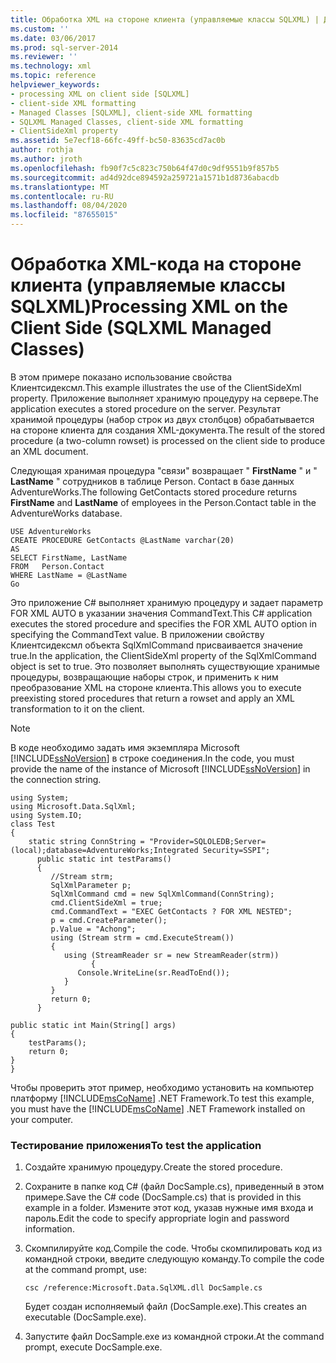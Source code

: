 ```yaml
---
title: Обработка XML на стороне клиента (управляемые классы SQLXML) | Документация Майкрософт
ms.custom: ''
ms.date: 03/06/2017
ms.prod: sql-server-2014
ms.reviewer: ''
ms.technology: xml
ms.topic: reference
helpviewer_keywords:
- processing XML on client side [SQLXML]
- client-side XML formatting
- Managed Classes [SQLXML], client-side XML formatting
- SQLXML Managed Classes, client-side XML formatting
- ClientSideXml property
ms.assetid: 5e7ecf18-66fc-49ff-bc50-83635cd7ac0b
author: rothja
ms.author: jroth
ms.openlocfilehash: fb90f7c5c823c750b64f47d0c9df9551b9f857b5
ms.sourcegitcommit: ad4d92dce894592a259721a1571b1d8736abacdb
ms.translationtype: MT
ms.contentlocale: ru-RU
ms.lasthandoff: 08/04/2020
ms.locfileid: "87655015"
---
```

# <a name="processing-xml-on-the-client-side-sqlxml-managed-classes"></a><span data-ttu-id="05f1c-102">Обработка XML-кода на стороне клиента (управляемые классы SQLXML)</span><span class="sxs-lookup"><span data-stu-id="05f1c-102">Processing XML on the Client Side (SQLXML Managed Classes)</span></span>
  <span data-ttu-id="05f1c-103">В этом примере показано использование свойства Клиентсидексмл.</span><span class="sxs-lookup"><span data-stu-id="05f1c-103">This example illustrates the use of the ClientSideXml property.</span></span> <span data-ttu-id="05f1c-104">Приложение выполняет хранимую процедуру на сервере.</span><span class="sxs-lookup"><span data-stu-id="05f1c-104">The application executes a stored procedure on the server.</span></span> <span data-ttu-id="05f1c-105">Результат хранимой процедуры (набор строк из двух столбцов) обрабатывается на стороне клиента для создания XML-документа.</span><span class="sxs-lookup"><span data-stu-id="05f1c-105">The result of the stored procedure (a two-column rowset) is processed on the client side to produce an XML document.</span></span>  
  
 <span data-ttu-id="05f1c-106">Следующая хранимая процедура "связи" возвращает " **FirstName** " и " **LastName** " сотрудников в таблице Person. Contact в базе данных AdventureWorks.</span><span class="sxs-lookup"><span data-stu-id="05f1c-106">The following GetContacts stored procedure returns **FirstName** and **LastName** of employees in the Person.Contact table in the AdventureWorks database.</span></span>  
  
```  
USE AdventureWorks  
CREATE PROCEDURE GetContacts @LastName varchar(20)  
AS  
SELECT FirstName, LastName  
FROM   Person.Contact  
WHERE LastName = @LastName  
Go  
```  
  
 <span data-ttu-id="05f1c-107">Это приложение C# выполняет хранимую процедуру и задает параметр FOR XML AUTO в указании значения CommandText.</span><span class="sxs-lookup"><span data-stu-id="05f1c-107">This C# application executes the stored procedure and specifies the FOR XML AUTO option in specifying the CommandText value.</span></span> <span data-ttu-id="05f1c-108">В приложении свойству Клиентсидексмл объекта SqlXmlCommand присваивается значение true.</span><span class="sxs-lookup"><span data-stu-id="05f1c-108">In the application, the ClientSideXml property of the SqlXmlCommand object is set to true.</span></span> <span data-ttu-id="05f1c-109">Это позволяет выполнять существующие хранимые процедуры, возвращающие наборы строк, и применить к ним преобразование XML на стороне клиента.</span><span class="sxs-lookup"><span data-stu-id="05f1c-109">This allows you to execute preexisting stored procedures that return a rowset and apply an XML transformation to it on the client.</span></span>  
  
> [!NOTE]  
>  <span data-ttu-id="05f1c-110">В коде необходимо задать имя экземпляра Microsoft [!INCLUDE[ssNoVersion](../../../includes/ssnoversion-md.md)] в строке соединения.</span><span class="sxs-lookup"><span data-stu-id="05f1c-110">In the code, you must provide the name of the instance of Microsoft [!INCLUDE[ssNoVersion](../../../includes/ssnoversion-md.md)] in the connection string.</span></span>  
  
```  
using System;  
using Microsoft.Data.SqlXml;  
using System.IO;  
class Test  
{  
    static string ConnString = "Provider=SQLOLEDB;Server=(local);database=AdventureWorks;Integrated Security=SSPI";  
      public static int testParams()  
      {  
         //Stream strm;  
         SqlXmlParameter p;  
         SqlXmlCommand cmd = new SqlXmlCommand(ConnString);  
         cmd.ClientSideXml = true;  
         cmd.CommandText = "EXEC GetContacts ? FOR XML NESTED";  
         p = cmd.CreateParameter();  
         p.Value = "Achong";  
         using (Stream strm = cmd.ExecuteStream())   
         {  
            using (StreamReader sr = new StreamReader(strm))  
                  {  
               Console.WriteLine(sr.ReadToEnd());  
            }  
         }  
         return 0;  
      }  
  
public static int Main(String[] args)  
{  
    testParams();  
    return 0;  
}  
}  
```  
  
 <span data-ttu-id="05f1c-111">Чтобы проверить этот пример, необходимо установить на компьютер платформу [!INCLUDE[msCoName](../../../includes/msconame-md.md)] .NET Framework.</span><span class="sxs-lookup"><span data-stu-id="05f1c-111">To test this example, you must have the [!INCLUDE[msCoName](../../../includes/msconame-md.md)] .NET Framework installed on your computer.</span></span>  
  
### <a name="to-test-the-application"></a><span data-ttu-id="05f1c-112">Тестирование приложения</span><span class="sxs-lookup"><span data-stu-id="05f1c-112">To test the application</span></span>  
  
1.  <span data-ttu-id="05f1c-113">Создайте хранимую процедуру.</span><span class="sxs-lookup"><span data-stu-id="05f1c-113">Create the stored procedure.</span></span>  
  
2.  <span data-ttu-id="05f1c-114">Сохраните в папке код C# (файл DocSample.cs), приведенный в этом примере.</span><span class="sxs-lookup"><span data-stu-id="05f1c-114">Save the C# code (DocSample.cs) that is provided in this example in a folder.</span></span> <span data-ttu-id="05f1c-115">Измените этот код, указав нужные имя входа и пароль.</span><span class="sxs-lookup"><span data-stu-id="05f1c-115">Edit the code to specify appropriate login and password information.</span></span>  
  
3.  <span data-ttu-id="05f1c-116">Скомпилируйте код.</span><span class="sxs-lookup"><span data-stu-id="05f1c-116">Compile the code.</span></span> <span data-ttu-id="05f1c-117">Чтобы скомпилировать код из командной строки, введите следующую команду.</span><span class="sxs-lookup"><span data-stu-id="05f1c-117">To compile the code at the command prompt, use:</span></span>  
  
    ```  
    csc /reference:Microsoft.Data.SqlXML.dll DocSample.cs  
    ```  
  
     <span data-ttu-id="05f1c-118">Будет создан исполняемый файл (DocSample.exe).</span><span class="sxs-lookup"><span data-stu-id="05f1c-118">This creates an executable (DocSample.exe).</span></span>  
  
4.  <span data-ttu-id="05f1c-119">Запустите файл DocSample.exe из командной строки.</span><span class="sxs-lookup"><span data-stu-id="05f1c-119">At the command prompt, execute DocSample.exe.</span></span>  
  
  
